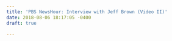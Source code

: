 ```yaml
---
title: 'PBS NewsHour: Interview with Jeff Brown (Video II)'
date: 2018-08-06 18:17:05 -0400
draft: true

---
```

